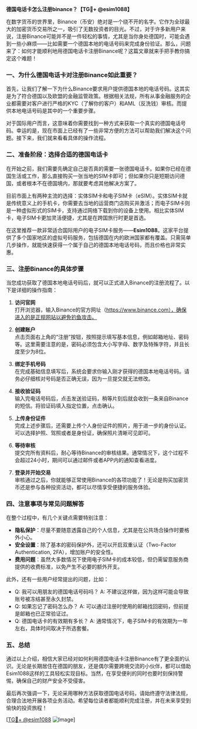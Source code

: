 **德国电话卡怎么注册binance？【TG💪+ @esim1088】**

在数字货币的世界里，Binance（币安）绝对是一个绕不开的名字。它作为全球最大的加密货币交易所之一，吸引了无数投资者的目光。不过，对于许多新用户来说，注册Binance可能并不是一件轻松的事情，尤其是当你身处德国时，可能会遇到一些小麻烦——比如需要一个德国本地的电话号码来完成身份验证。那么，问题来了：如何才能顺利地用德国电话卡注册Binance呢？这篇文章就来手把手教你搞定这个难题！

### 一、为什么德国电话卡对注册Binance如此重要？

首先，让我们了解一下为什么Binance要求用户提供德国本地的电话号码。这其实是为了符合德国以及欧盟的金融监管政策。根据相关法规，所有从事金融服务的企业都需要对客户进行严格的KYC（了解你的客户）和AML（反洗钱）审核。而提供本地电话号码是其中的一个重要步骤。

对于国际用户而言，这意味着你需要找到一种方式来获取一个真实的德国电话号码。幸运的是，现在市面上已经有了一些非常方便的方法可以帮助我们解决这个问题。接下来，我们就来看看具体的操作流程。

### 二、准备阶段：选择合适的德国电话卡

在开始之前，我们需要先确定自己是否真的需要一张德国电话卡。如果你已经在德国生活或工作，那么直接购买一张当地的SIM卡即可；但如果你只是短期访问德国，或者根本不在德国境内，那就要考虑其他解决方案了。

目前市面上有两种主流的选择：实体SIM卡和电子SIM卡（eSIM）。实体SIM卡就是传统意义上的手机卡，你需要去当地的运营商门店购买并激活；而电子SIM卡则是一种虚拟形式的SIM卡，支持通过网络下载到你的设备上使用。相比实体SIM卡，电子SIM卡更加灵活便捷，尤其是在跨国旅行时更是首选。

在这里推荐一款非常适合国际用户的电子SIM卡服务——**Esim1088**。这家平台提供了多个国家地区的虚拟号码服务，包括德国在内的欧洲国家都有覆盖。只需简单几步操作，就能快速获得一个属于自己的德国本地电话号码，而且价格也非常实惠。

### 三、注册Binance的具体步骤

当您成功获取了德国本地电话号码后，就可以正式进入Binance的注册流程了。以下是详细的操作指南：

1. **访问官网**  
   打开浏览器，输入Binance的官方网址（https://www.binance.com），确保进入的是正规网站以避免钓鱼攻击。

2. **创建账户**  
   点击页面右上角的“注册”按钮，按照提示填写基本信息，例如邮箱地址、密码等。这里需要注意的是，密码必须包含大小写字母、数字及特殊字符，并且长度至少为8位。

3. **绑定手机号码**  
   在完成基础信息填写后，系统会要求你输入刚才获得的德国本地电话号码。请务必仔细核对号码是否正确无误，因为一旦提交就无法修改。

4. **接收验证码**  
   输入完电话号码后，点击发送验证码，稍等片刻后就会收到一条来自Binance的短信。将验证码填入指定位置，点击确认。

5. **上传身份证件**  
   完成上述步骤后，还需要上传个人身份证件的照片，用于进一步的身份认证。可以选择护照、驾照或者是身份证，确保照片清晰可见即可。

6. **等待审核**  
   提交完所有资料后，耐心等待Binance的审核结果。通常情况下，这个过程不会超过24小时，期间可以通过邮件或者APP内的通知查看进度。

7. **登录并开始交易**  
   审核通过之后，你就能够正常使用Binance的各项功能了！无论是购买加密货币还是参与各种投资活动，都可以尽情享受便捷的服务体验。

### 四、注意事项与常见问题解答

在整个过程中，有几个关键点需要特别注意：

- **隐私保护**：尽量不要随意透露自己的个人信息，尤其是在公共场合操作时要格外小心。
- **安全设置**：除了基本的密码保护外，还可以开启双重认证（Two-Factor Authentication, 2FA），增加账户的安全性。
- **费用问题**：虽然大多数情况下使用电子SIM卡的成本较低，但仍需留意服务商提供的收费标准，以免产生不必要的额外开支。

此外，还有一些用户经常提出的问题，比如：
- Q: 我可以用朋友的德国电话号码吗？
  A: 不建议这样做，因为这样可能会导致账号被冻结甚至永久封禁。
- Q: 如果忘记了密码怎么办？
  A: 可以通过注册时使用的邮箱找回密码，但前提是邮箱也已正常验证过。
- Q: 德国电话卡的有效期有多长？
  A: 通常情况下，电子SIM卡的有效期为一年左右，具体时间取决于所选套餐。

### 五、总结

通过以上介绍，相信大家已经对如何利用德国电话卡注册Binance有了更全面的认识。无论是长期居住在德国的朋友，还是偶尔需要跨境交流的小伙伴，都可以借助Esim1088这样的工具轻松实现目标。当然，在享受便利的同时也要时刻保持警惕，确保自己的财产安全不受侵害。

最后再次强调一下，无论采用哪种方法获取德国电话号码，请始终遵守法律法规，合理合法地开展各项业务活动。希望每位读者都能顺利完成注册，并在未来享受到愉快的投资旅程！

[[TG💪+ @esim1088](https://t.me/s/esim1088) ![Image](https://i.postimg.cc/4NQfJmqS/Snipaste-2025-05-13-00-14-12.png)]